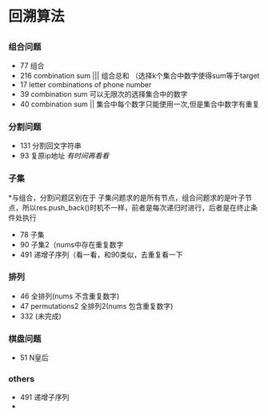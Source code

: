 # 回溯算法
##
### 组合问题
* 77 组合
* 216 combination sum ||| 组合总和 （选择k个集合中数字使得sum等于target
* 17 letter combinations of phone number
* 39 combination sum 可以无限次的选择集合中的数字
* 40 combination sum || 集合中每个数字只能使用一次,但是集合中数字有重复
### 分割问题
* 131 分割回文字符串
* 93 复原ip地址 *有时间再看看*

### 子集 
\*与组合，分割问题区别在于 子集问题求的是所有节点，组合问题求的是叶子节点，所以res.push_back()时机不一样，前者是每次递归时进行，后者是在终止条件处执行
* 78 子集 
* 90 子集2（nums中存在重复数字
* 491 递增子序列（看一看，和90类似，去重复看一下
### 排列
* 46 全排列(nums 不含重复数字)
* 47 permutations2 全排列2(nums 包含重复数字)
* 332 (未完成)
### 棋盘问题
* 51 N皇后

### others
* 491 递增子序列
* 